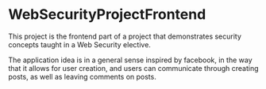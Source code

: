 # WebSecurityProjectFrontend

This project is the frontend part of a project that demonstrates security concepts taught in a Web Security elective.

The application idea is in a general sense inspired by facebook, in the way that it allows for user creation, and users can communicate through creating posts, as well as leaving comments on posts.
